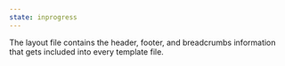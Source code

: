 ```yaml
---
state: inprogress
---
```


The layout file contains the header, footer, and breadcrumbs information that gets included into every template file.
